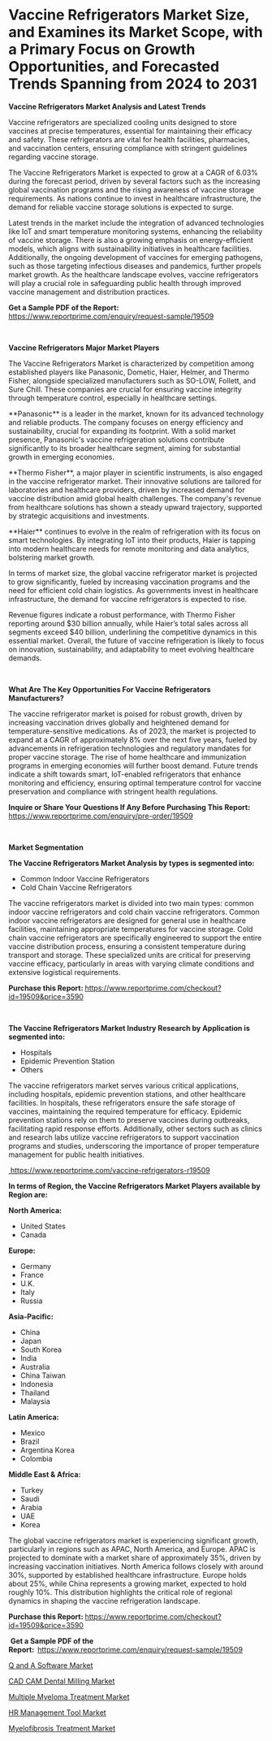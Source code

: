 <p><h1>Vaccine Refrigerators Market Size, and Examines its Market Scope, with a Primary Focus on Growth Opportunities, and Forecasted Trends Spanning from 2024 to 2031</h1></p><p><strong>Vaccine Refrigerators Market Analysis and Latest Trends</strong></p>
<p><p>Vaccine refrigerators are specialized cooling units designed to store vaccines at precise temperatures, essential for maintaining their efficacy and safety. These refrigerators are vital for health facilities, pharmacies, and vaccination centers, ensuring compliance with stringent guidelines regarding vaccine storage.</p><p>The Vaccine Refrigerators Market is expected to grow at a CAGR of 6.03% during the forecast period, driven by several factors such as the increasing global vaccination programs and the rising awareness of vaccine storage requirements. As nations continue to invest in healthcare infrastructure, the demand for reliable vaccine storage solutions is expected to surge.</p><p>Latest trends in the market include the integration of advanced technologies like IoT and smart temperature monitoring systems, enhancing the reliability of vaccine storage. There is also a growing emphasis on energy-efficient models, which aligns with sustainability initiatives in healthcare facilities. Additionally, the ongoing development of vaccines for emerging pathogens, such as those targeting infectious diseases and pandemics, further propels market growth. As the healthcare landscape evolves, vaccine refrigerators will play a crucial role in safeguarding public health through improved vaccine management and distribution practices.</p></p>
<p><strong>Get a Sample PDF of the Report:&nbsp;</strong> <a href="https://www.reportprime.com/enquiry/request-sample/19509?utm_campaign=1844&utm_medium=2&utm_source=Github&utm_content=ia&utm_term=23112024&utm_id=vaccine-refrigerators">https://www.reportprime.com/enquiry/request-sample/19509</a></p>
<p>&nbsp;</p>
<p><strong>Vaccine Refrigerators Major Market Players</strong></p>
<p><p>The Vaccine Refrigerators Market is characterized by competition among established players like Panasonic, Dometic, Haier, Helmer, and Thermo Fisher, alongside specialized manufacturers such as SO-LOW, Follett, and Sure Chill. These companies are crucial for ensuring vaccine integrity through temperature control, especially in healthcare settings.</p><p>**Panasonic** is a leader in the market, known for its advanced technology and reliable products. The company focuses on energy efficiency and sustainability, crucial for expanding its footprint. With a solid market presence, Panasonic's vaccine refrigeration solutions contribute significantly to its broader healthcare segment, aiming for substantial growth in emerging economies.</p><p>**Thermo Fisher**, a major player in scientific instruments, is also engaged in the vaccine refrigerator market. Their innovative solutions are tailored for laboratories and healthcare providers, driven by increased demand for vaccine distribution amid global health challenges. The company's revenue from healthcare solutions has shown a steady upward trajectory, supported by strategic acquisitions and investments.</p><p>**Haier** continues to evolve in the realm of refrigeration with its focus on smart technologies. By integrating IoT into their products, Haier is tapping into modern healthcare needs for remote monitoring and data analytics, bolstering market growth.</p><p>In terms of market size, the global vaccine refrigerator market is projected to grow significantly, fueled by increasing vaccination programs and the need for efficient cold chain logistics. As governments invest in healthcare infrastructure, the demand for vaccine refrigerators is expected to rise.</p><p>Revenue figures indicate a robust performance, with Thermo Fisher reporting around $30 billion annually, while Haier’s total sales across all segments exceed $40 billion, underlining the competitive dynamics in this essential market. Overall, the future of vaccine refrigeration is likely to focus on innovation, sustainability, and adaptability to meet evolving healthcare demands.</p></p>
<p>&nbsp;</p>
<p><strong>What Are The Key Opportunities For Vaccine Refrigerators Manufacturers?</strong></p>
<p><p>The vaccine refrigerator market is poised for robust growth, driven by increasing vaccination drives globally and heightened demand for temperature-sensitive medications. As of 2023, the market is projected to expand at a CAGR of approximately 8% over the next five years, fueled by advancements in refrigeration technologies and regulatory mandates for proper vaccine storage. The rise of home healthcare and immunization programs in emerging economies will further boost demand. Future trends indicate a shift towards smart, IoT-enabled refrigerators that enhance monitoring and efficiency, ensuring optimal temperature control for vaccine preservation and compliance with stringent health regulations.</p></p>
<p><strong>Inquire or Share Your Questions If Any Before Purchasing This Report:</strong> <a href="https://www.reportprime.com/enquiry/pre-order/19509?utm_campaign=1844&utm_medium=2&utm_source=Github&utm_content=ia&utm_term=23112024&utm_id=vaccine-refrigerators">https://www.reportprime.com/enquiry/pre-order/19509</a></p>
<p>&nbsp;</p>
<p><strong>Market Segmentation</strong></p>
<p><strong>The Vaccine Refrigerators Market Analysis by types is segmented into:</strong></p>
<p><ul><li>Common Indoor Vaccine Refrigerators</li><li>Cold Chain Vaccine Refrigerators</li></ul></p>
<p><p>The vaccine refrigerators market is divided into two main types: common indoor vaccine refrigerators and cold chain vaccine refrigerators. Common indoor vaccine refrigerators are designed for general use in healthcare facilities, maintaining appropriate temperatures for vaccine storage. Cold chain vaccine refrigerators are specifically engineered to support the entire vaccine distribution process, ensuring a consistent temperature during transport and storage. These specialized units are critical for preserving vaccine efficacy, particularly in areas with varying climate conditions and extensive logistical requirements.</p></p>
<p><strong>Purchase this Report:&nbsp;</strong><a href="https://www.reportprime.com/checkout?id=19509&price=3590&utm_campaign=1844&utm_medium=2&utm_source=Github&utm_content=ia&utm_term=23112024&utm_id=vaccine-refrigerators">https://www.reportprime.com/checkout?id=19509&price=3590</a></p>
<p>&nbsp;</p>
<p><strong>The Vaccine Refrigerators Market Industry Research by Application is segmented into:</strong></p>
<p><ul><li>Hospitals</li><li>Epidemic Prevention Station</li><li>Others</li></ul></p>
<p><p>The vaccine refrigerators market serves various critical applications, including hospitals, epidemic prevention stations, and other healthcare facilities. In hospitals, these refrigerators ensure the safe storage of vaccines, maintaining the required temperature for efficacy. Epidemic prevention stations rely on them to preserve vaccines during outbreaks, facilitating rapid response efforts. Additionally, other sectors such as clinics and research labs utilize vaccine refrigerators to support vaccination programs and studies, underscoring the importance of proper temperature management for public health initiatives.</p></p>
<p><a href="https://www.reportprime.com/vaccine-refrigerators-r19509?utm_campaign=1844&utm_medium=2&utm_source=Github&utm_content=ia&utm_term=23112024&utm_id=vaccine-refrigerators">&nbsp;https://www.reportprime.com/vaccine-refrigerators-r19509</a></p>
<p><strong>In terms of Region, the Vaccine Refrigerators Market Players available by Region are:</strong></p>
<p>
    <p> <strong> North America: </strong>
        <ul>
            <li>United States</li>
            <li>Canada</li>
        </ul>
        </p> 
    <p> <strong> Europe: </strong>
        <ul>
            <li>Germany</li>
            <li>France</li>
            <li>U.K.</li>
            <li>Italy</li>
            <li>Russia</li>
        </ul>
        </p> 
    <p> <strong> Asia-Pacific: </strong>
        <ul>
            <li>China</li>
            <li>Japan</li>
            <li>South Korea</li>
            <li>India</li>
            <li>Australia</li>
            <li>China Taiwan</li>
            <li>Indonesia</li>
            <li>Thailand</li>
            <li>Malaysia</li>
        </ul>
        </p> 
    <p> <strong> Latin America: </strong>
        <ul>
            <li>Mexico</li>
            <li>Brazil</li>
            <li>Argentina Korea</li>
            <li>Colombia</li>
        </ul>
        </p> 
    <p> <strong> Middle East & Africa: </strong>
        <ul>
            <li>Turkey</li>
            <li>Saudi</li>
            <li>Arabia</li>
            <li>UAE</li>
            <li>Korea</li>
        </ul>
    </p>
    </p>
<p><p>The global vaccine refrigerators market is experiencing significant growth, particularly in regions such as APAC, North America, and Europe. APAC is projected to dominate with a market share of approximately 35%, driven by increasing vaccination initiatives. North America follows closely with around 30%, supported by established healthcare infrastructure. Europe holds about 25%, while China represents a growing market, expected to hold roughly 10%. This distribution highlights the critical role of regional dynamics in shaping the vaccine refrigeration landscape.</p></p>
<p><strong>Purchase this Report: </strong><a href="https://www.reportprime.com/checkout?id=19509&price=3590&utm_campaign=1844&utm_medium=2&utm_source=Github&utm_content=ia&utm_term=23112024&utm_id=vaccine-refrigerators">https://www.reportprime.com/checkout?id=19509&price=3590</a></p>
<p>&nbsp;<strong>Get a Sample PDF of the Report:&nbsp;&nbsp;</strong><a href="https://www.reportprime.com/enquiry/request-sample/19509?utm_campaign=1844&utm_medium=2&utm_source=Github&utm_content=ia&utm_term=23112024&utm_id=vaccine-refrigerators">https://www.reportprime.com/enquiry/request-sample/19509</a></p>
<p><strong></strong></p>
<p><p><a href="https://issuu.com/reportprime-2/docs/q-and-a-software-market-size-2030.p_84748a1860bc1d?utm_campaign=1844&utm_medium=2&utm_source=Github&utm_content=ia&utm_term=23112024&utm_id=vaccine-refrigerators">Q and A Software Market</a></p><p><a href="https://github.com/GroverBarry/Market-Research-Report-List-7/blob/main/cad-cam-dental-milling-market.md?utm_campaign=1844&utm_medium=2&utm_source=Github&utm_content=ia&utm_term=23112024&utm_id=vaccine-refrigerators">CAD CAM Dental Milling Market</a></p><p><a href="https://www.linkedin.com/pulse/multiple-myeloma-treatment-market-projections-2024-2031-gp5sc?utm_campaign=1844&utm_medium=2&utm_source=Github&utm_content=ia&utm_term=23112024&utm_id=vaccine-refrigerators">Multiple Myeloma Treatment Market</a></p><p><a href="https://issuu.com/reportprime-2/docs/hr-management-tool-market-size-2030_a828d3d72b5700?utm_campaign=1844&utm_medium=2&utm_source=Github&utm_content=ia&utm_term=23112024&utm_id=vaccine-refrigerators">HR Management Tool Market</a></p><p><a href="https://www.linkedin.com/pulse/based-recent-analysis-myelofibrosis-treatment-market-aa78c?utm_campaign=1844&utm_medium=2&utm_source=Github&utm_content=ia&utm_term=23112024&utm_id=vaccine-refrigerators">Myelofibrosis Treatment Market</a></p></p>